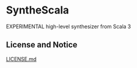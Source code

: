 # SyntheScala

EXPERIMENTAL high-level synthesizer from Scala 3

## License and Notice

[LICENSE.md](LICENSE.md)
